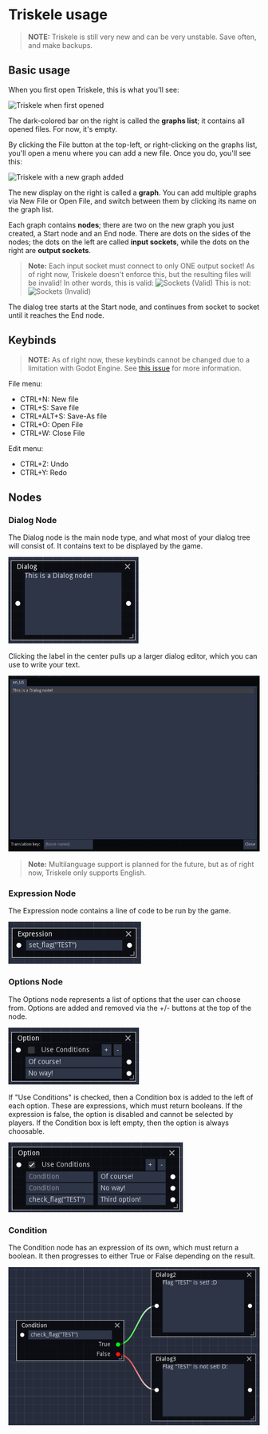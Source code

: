 # Triskele usage
> **NOTE:** Triskele is still very new and can be very unstable. Save often, and make backups.

## Basic usage
When you first open Triskele, this is what you'll see:

![Triskele when first opened](Images/StartScene.png)

The dark-colored bar on the right is called the **graphs list**; it contains all opened files. For now, it's empty.

By clicking the File button at the top-left, or right-clicking on the graphs list, you'll open a menu where you can add a new file. Once you do, you'll see this:

![Triskele with a new graph added](Images/StartSceneWithNewGraph.png)

The new display on the right is called a **graph**. You can add multiple graphs via New File or Open File, and switch between them by clicking its name on the graph list.

Each graph contains **nodes**; there are two on the new graph you just created, a Start node and an End node. There are dots on the sides of the nodes; the dots on the left are called **input sockets**, while the dots on the right are **output sockets**.

> **Note:** Each input socket must connect to only ONE output socket! As of right now, Triskele doesn't enforce this, but the resulting files will be invalid! In other words, this is valid:
> ![Sockets (Valid)](Images/SocketsValid.png)
> This is not:
> ![Sockets (Invalid)](Images/SocketsInvalid.png)

The dialog tree starts at the Start node, and continues from socket to socket until it reaches the End node.

## Keybinds
> **NOTE:** As of right now, these keybinds cannot be changed due to a limitation with Godot Engine. See [this issue](https://github.com/godotengine/godot/issues/44307) for more information.

File menu:
* CTRL+N: New file
* CTRL+S: Save file
* CTRL+ALT+S: Save-As file
* CTRL+O: Open File
* CTRL+W: Close File

Edit menu:
* CTRL+Z: Undo
* CTRL+Y: Redo

## Nodes
### Dialog Node
The Dialog node is the main node type, and what most of your dialog tree will consist of. It contains text to be displayed by the game.

![Dialog node](Images/DialogNode.png)

Clicking the label in the center pulls up a larger dialog editor, which you can use to write your text.

![Dialog node text editor](Images/DialogNodeTextEditor.png)

> **Note:** Multilanguage support is planned for the future, but as of right now, Triskele only supports English.

### Expression Node
The Expression node contains a line of code to be run by the game.

![Expression node](Images/ExpressionNode.png)

### Options Node
The Options node represents a list of options that the user can choose from. Options are added and removed via the +/- buttons at the top of the node.

![Options node](Images/OptionsNode.png)

If "Use Conditions" is checked, then a Condition box is added to the left of each option. These are expressions, which must return booleans. If the expression is false, the option is disabled and cannot be selected by players. If the Condition box is left empty, then the option is always choosable.

![Options node with conditions](Images/OptionsNodeWithConditions.png)

### Condition
The Condition node has an expression of its own, which must return a boolean. It then progresses to either True or False depending on the result.

![Condition node](Images/ConditionNode.png)
